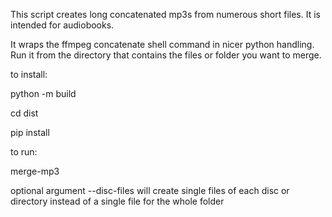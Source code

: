 This script creates long concatenated mp3s from numerous short files. It is intended for audiobooks. 

It wraps the ffmpeg concatenate shell command in nicer python handling. Run it from the directory that contains the files or folder you want to merge.

to install:

python -m build

cd dist

pip install <wheel file>

to run:
  
merge-mp3

optional argument 
--disc-files
will create single files of each disc or directory instead of a single file for the whole folder
